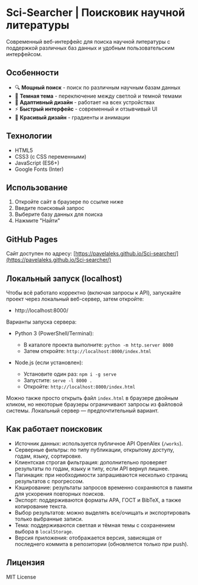 # Sci-Searcher | Поисковик научной литературы

Современный веб-интерфейс для поиска научной литературы с поддержкой различных баз данных и удобным пользовательским интерфейсом.

## Особенности

- 🔍 **Мощный поиск** - поиск по различным научным базам данных
- 🌙 **Темная тема** - переключение между светлой и темной темами
- 📱 **Адаптивный дизайн** - работает на всех устройствах
- ⚡ **Быстрый интерфейс** - современный и отзывчивый UI
- 🎨 **Красивый дизайн** - градиенты и анимации

## Технологии

- HTML5
- CSS3 (с CSS переменными)
- JavaScript (ES6+)
- Google Fonts (Inter)

## Использование

1. Откройте сайт в браузере по ссылке ниже
2. Введите поисковый запрос
3. Выберите базу данных для поиска
4. Нажмите "Найти"

## GitHub Pages

Сайт доступен по адресу: [https://pavelaleks.github.io/Sci-searcher/](https://pavelaleks.github.io/Sci-searcher/)

## Локальный запуск (localhost)

Чтобы всё работало корректно (включая запросы к API), запускайте проект через локальный веб-сервер, затем откройте:

- http://localhost:8000/

Варианты запуска сервера:

- Python 3 (PowerShell/Terminal):
  - В каталоге проекта выполните: `python -m http.server 8000`
  - Затем откройте: `http://localhost:8000/index.html`

- Node.js (если установлен):
  - Установите один раз: `npm i -g serve`
  - Запустите: `serve -l 8000 .`
  - Откройте: `http://localhost:8000/index.html`

Можно также просто открыть файл `index.html` в браузере двойным кликом, но некоторые браузеры ограничивают запросы из файловой системы. Локальный сервер — предпочтительный вариант.

## Как работает поисковик

- Источник данных: используется публичное API OpenAlex (`/works`).
- Серверные фильтры: по типу публикации, открытому доступу, годам, языку, сортировке.
- Клиентская строгая фильтрация: дополнительно проверяет результаты по годам, языку и типу, если API вернул лишнее.
- Пагинация: при необходимости запрашиваются несколько страниц результатов с прогрессом.
- Кэширование: результаты запросов временно сохраняются в памяти для ускорения повторных поисков.
- Экспорт: поддерживаются форматы APA, ГОСТ и BibTeX, а также копирование текста.
- Выбор результатов: можно выделять все/очищать и экспортировать только выбранные записи.
- Тема: поддерживаются светлая и тёмная темы с сохранением выбора в `localStorage`.
- Версия приложения: отображается версия, зависящая от последнего коммита в репозитории (обновляется только при push).

## Лицензия

MIT License
